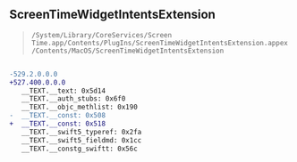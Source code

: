 ## ScreenTimeWidgetIntentsExtension

> `/System/Library/CoreServices/Screen Time.app/Contents/PlugIns/ScreenTimeWidgetIntentsExtension.appex/Contents/MacOS/ScreenTimeWidgetIntentsExtension`

```diff

-529.2.0.0.0
+527.400.0.0.0
   __TEXT.__text: 0x5d14
   __TEXT.__auth_stubs: 0x6f0
   __TEXT.__objc_methlist: 0x190
-  __TEXT.__const: 0x508
+  __TEXT.__const: 0x518
   __TEXT.__swift5_typeref: 0x2fa
   __TEXT.__swift5_fieldmd: 0x1cc
   __TEXT.__constg_swiftt: 0x56c

```
